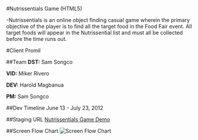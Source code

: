 #Nutrissentials Game (HTML5)

-Nutrissentials is an online object finding casual game wherein the primary objective of the player is to find all the target food in the Food Fair event. All target foods will appear in the Nutrissential list and must all be collected before the time runs out.

#Client
Promil

##Team
**DST:** Sam Songco

**VID:** Miker Rivero

**DEV:** Harold Magbanua

**PM:** Sam Songco

##Dev Timeline
June 13 - July 23, 2012

##Staging URL
[Nutrissentials Game Demo](http://10.0.7.165/promil/nutrissentials)

##Screen Flow Chart
![Screen Flow Chart](https://bitbucket.org/jondanao/nutrissentials-game-html5/src/3e678bcd4dd4/Screen_Flow.png)